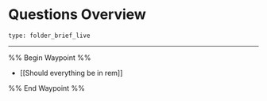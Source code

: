 # Questions Overview
 
```ccard
type: folder_brief_live
```
 
---

%% Begin Waypoint %%
- [[Should everything be in rem]]

%% End Waypoint %%